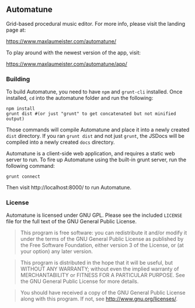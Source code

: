 ## Automatune ##

Grid-based procedural music editor. For more info, please visit the landing page at:

https://www.maxlaumeister.com/automatune/

To play around with the newest version of the app, visit:

https://www.maxlaumeister.com/automatune/app/

### Building ###

To build Automatune, you need to have `npm` and `grunt-cli` installed. Once installed, `cd` into the automatune folder and run the following:

    npm install
    grunt dist #(or just "grunt" to get concatenated but not minified output)

Those commands will compile Automatune and place it into a newly created `dist` directory. If you ran `grunt dist` and not just `grunt`, the JSDocs will be compiled into a newly created `docs` directory.

Automatune is a client-side web application, and requires a static web server to run. To fire up Automatune using the built-in grunt server, run the following command:

    grunt connect
    
Then visit http://localhost:8000/ to run Automatune.

### License ###

Automatune is licensed under GNU GPL. Please see the included `LICENSE` file for the full text of the GNU General Public License.

> This program is free software: you can redistribute it and/or modify
it under the terms of the GNU General Public License as published by
the Free Software Foundation, either version 3 of the License, or
(at your option) any later version.

> This program is distributed in the hope that it will be useful,
but WITHOUT ANY WARRANTY; without even the implied warranty of
MERCHANTABILITY or FITNESS FOR A PARTICULAR PURPOSE.  See the
GNU General Public License for more details.

> You should have received a copy of the GNU General Public License
along with this program.  If not, see http://www.gnu.org/licenses/.
